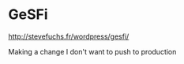 GeSFi
=====

http://stevefuchs.fr/wordpress/gesfi/

Making a change I don't want to push to production